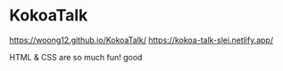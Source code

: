 # KokoaTalk

https://woong12.github.io/KokoaTalk/
https://kokoa-talk-slei.netlify.app/

HTML & CSS are so much fun!
good
